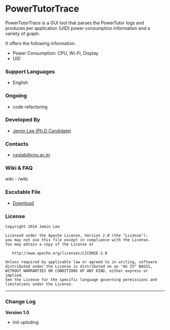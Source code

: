 PowerTutorTrace
===============

PowerTutorTrace is a GUI tool that parses the PowerTutor logs and produces per application (UID) power consumption information and a variety of graph.

It offers the following information.

- Power Consumption: CPU, Wi-FI, Display
- UID 

### Support Languages ###
- English

### Ongoing ###
- code refactoring

### Developed By ###
- [Jemin Lee (Ph.D Candidate)](http://jeminlee.blogspot.kr/)

### Contacts ###
- ceslab@cnu.ac.kr

### Wiki & FAQ ###
wiki - /wiki

### Excutable File ###
- [Download](https://drive.google.com/folderview?id=0B4pme20nXq8ldFRGYXNOSEZyRmc&usp=sharing)

### License ###

    Copyright 2014 Jemin Lee

    Licensed under the Apache License, Version 2.0 (the "License");
    you may not use this file except in compliance with the License.
    You may obtain a copy of the License at

       http://www.apache.org/licenses/LICENSE-2.0

    Unless required by applicable law or agreed to in writing, software
    distributed under the License is distributed on an "AS IS" BASIS,
    WITHOUT WARRANTIES OR CONDITIONS OF ANY KIND, either express or implied.
    See the License for the specific language governing permissions and
    limitations under the License.


----------

### Change Log ###

**Version 1.0**
- Init uploding
